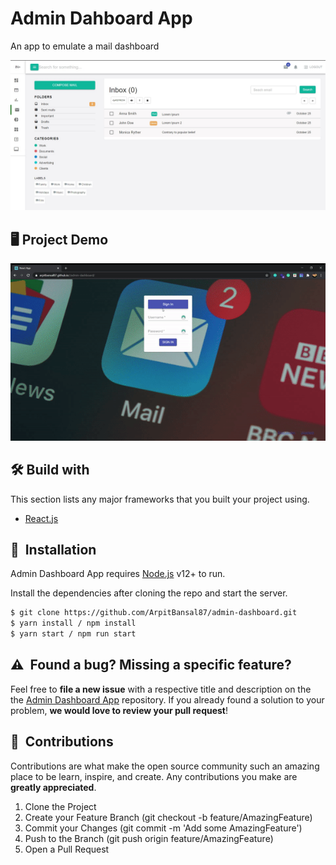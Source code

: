 # Admin Dahboard App

An app to emulate a mail dashboard

![](./src/admin_dashboard.jpeg)

## 🖥️ Project Demo

![](./src/admin_dashboard.gif)

## 🛠️ Build with

This section lists any major frameworks that you built your project using.

- [React.js]

## 🚀&nbsp; Installation

Admin Dashboard App requires [Node.js](https://nodejs.org/) v12+ to run.

Install the dependencies after cloning the repo and start the server.

```sh
$ git clone https://github.com/ArpitBansal87/admin-dashboard.git
$ yarn install / npm install
$ yarn start / npm run start

```

## ⚠️&nbsp; Found a bug? Missing a specific feature?

Feel free to **file a new issue** with a respective title and description on the the [Admin Dashboard App](https://github.com/ArpitBansal87/admin-dashboard/issuess) repository. If you already found a solution to your problem, **we would love to review your pull request**!

## 🤝&nbsp; Contributions

Contributions are what make the open source community such an amazing place to be learn, inspire, and create. Any contributions you make are **greatly appreciated**.

1. Clone the Project
2. Create your Feature Branch (git checkout -b feature/AmazingFeature)
3. Commit your Changes (git commit -m 'Add some AmazingFeature')
4. Push to the Branch (git push origin feature/AmazingFeature)
5. Open a Pull Request

[react.js]: https://reactjs.org/
[deployment-link]: https://www.npmjs.com/package/
